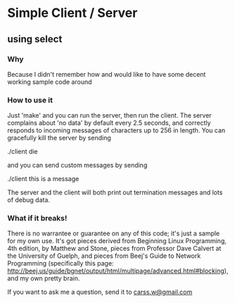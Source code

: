 # Simple Client / Server
## using select

### Why

Because I didn't remember how and would like to have some decent working sample code around

### How to use it

Just 'make' and you can run the server, then run the client. The server complains about 'no data' by default every 2.5 seconds, and correctly responds to incoming messages of characters up to 256 in length. You can gracefully kill the server by sending 

./client die

and you can send custom messages by sending

./client this is a message

The server and the client will both print out termination messages and lots of debug data.

### What if it breaks!

There is no warrantee or guarantee on any of this code; it's just a sample for my own use. It's got pieces derived from Beginning Linux Programming, 4th edition, by Matthew and Stone, pieces from Professor Dave Calvert at the University of Guelph, and pieces from Beej's Guide to Network Programming (specifically this page: http://beej.us/guide/bgnet/output/html/multipage/advanced.html#blocking), and my own pretty brain.

If you want to ask me a question, send it to carss.w@gmail.com

